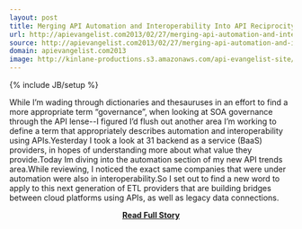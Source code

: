 ```yaml
---
layout: post
title: Merging API Automation and Interoperability Into API Reciprocity
url: http://apievangelist.com2013/02/27/merging-api-automation-and-interoperability-into-api-reciprocity/
source: http://apievangelist.com2013/02/27/merging-api-automation-and-interoperability-into-api-reciprocity/
domain: apievangelist.com2013
image: http://kinlane-productions.s3.amazonaws.com/api-evangelist-site/blog/reciprocity-trends.png
---
```

{% include JB/setup %}<p>While I’m wading through dictionaries and thesauruses in an effort to find a more appropriate term “governance”, when looking at SOA governance through the API lense--I figured I’d flush out another area I’m working to define a term that appropriately describes automation and interoperability using APIs.Yesterday I took a look at 31 backend as a service (BaaS) providers, in hopes of understanding more about what value they provide.Today Im diving into the automation section of my new API trends area.While reviewing, I noticed the exact same companies that were under automation were also in interoperability.So I set out to find a new word to apply to this next generation of ETL providers that are building bridges between cloud platforms using APIs, as well as legacy data connections.</p>
<center><p><a href="http://apievangelist.com2013/02/27/merging-api-automation-and-interoperability-into-api-reciprocity/" style='padding:25px; font-sze:18px; font-weight: bold;'>Read Full Story</a></p></center>
